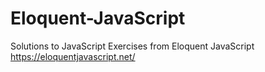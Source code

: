 # Eloquent-JavaScript
Solutions to JavaScript Exercises from Eloquent JavaScript 
https://eloquentjavascript.net/

